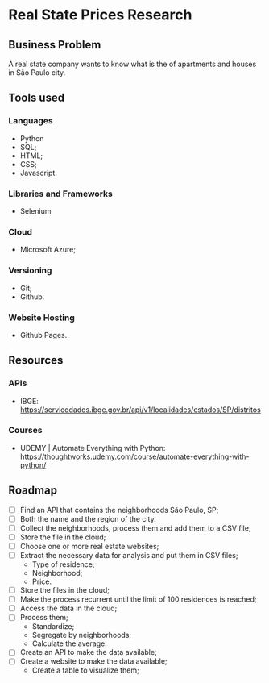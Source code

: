 # Real State Prices Research

## Business Problem
A real state company wants to know what is the <media> of apartments and houses in São Paulo city.

## Tools used

### Languages
- Python 
- SQL;
- HTML;
- CSS;
- Javascript.

### Libraries and Frameworks
- Selenium

### Cloud
- Microsoft Azure;

### Versioning
- Git; 
- Github.

### Website Hosting
- Github Pages.

## Resources

### APIs
- IBGE: https://servicodados.ibge.gov.br/api/v1/localidades/estados/SP/distritos

### Courses
- UDEMY | Automate Everything with Python: https://thoughtworks.udemy.com/course/automate-everything-with-python/

## Roadmap

- [ ] Find an API that contains the neighborhoods São Paulo, SP;
- [ ] Both the name and the region of the city.
- [ ] Collect the neighborhoods, process them and add them to a CSV file;
- [ ] Store the file in the cloud;
- [ ] Choose one or more real estate websites;
- [ ] Extract the necessary data for analysis and put them in CSV files; 
  - Type of residence;
  - Neighborhood;
  - Price.
- [ ] Store the files in the cloud;
- [ ] Make the process recurrent until the limit of 100 residences is reached;
- [ ] Access the data in the cloud;
- [ ] Process them; 
  - Standardize; 
  - Segregate by neighborhoods; 
  - Calculate the average.
- [ ] Create an API to make the data available;
- [ ] Create a website to make the data available;
  - Create a table to visualize them;